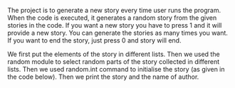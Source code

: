 
The project is to generate a new story every time user runs the program.
When the code is executed, it generates a random story from the given stories in the code. If you want a new story you have to press 1 and it will provide a new story. You can generate the stories as many times you want. If you want to end the story, just press 0 and story will end.


 We first put the elements of the story in different lists. Then we used the random module to select random parts of the story collected in different lists. Then we used random.int command to initialise the story (as given in the code below). Then we print the story and the name of author.
